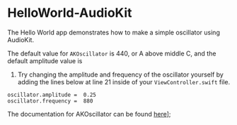 # HelloWorld-AudioKit

The Hello World app demonstrates how to make a simple oscillator using AudioKit. 

The default value for `AKOscillator` is 440, or A above middle C, and the default amplitude value is
1. Try changing the amplitude and frequency of the oscillator yourself by adding the lines below 
at line 21 inside of your `ViewController.swift` file.

```
oscillator.amplitude =  0.25
oscillator.frequency =  880
```

The documentation for AKOscillator can be found [here](http://audiokit.io/docs/Classes/AKOscillator.html)];

